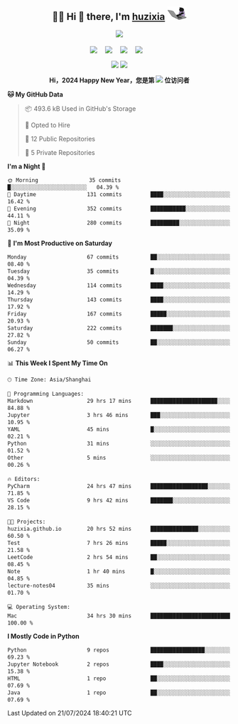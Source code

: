 <div align="center">

## :woman_technologist: Hi 👋 there, I'm [huzixia](https://huzixia.github.io/) <img height="30" src="images/work.gif" />

  <!-- dynamic typing effect 动态打字效果 -->
  <div>
    <a href="https://huzixia.github.io/">
      <img src="https://readme-typing-svg.demolab.com?font=Fira+Code&pause=1000&width=435&lines=console.log(%22Hello%2C%20World%22);胡同学祝您心想事成!&center=true&size=27" />
    </a>
  </div>

  <div>&nbsp;</div>

  <!-- profile logo 个人资料徽标 -->
  <div>
    <a href="https://huzixia.github.io/"><img src="https://img.shields.io/badge/Website-博客-orange" /></a>&emsp;
    <a href="https://www.zhihu.com/people/hu-zi-xia-91"><img src="https://img.shields.io/badge/ZhiHu-知乎-blue" /></a>&emsp;
    <a href="https://twitter.com/zixia80631/"><img src="https://img.shields.io/badge/Twitter-推特-black" /></a>&emsp;
    <a href="https://github.com/HuZixia/Text2Video/assets/38995480/244e64be-3dc4-46bb-8aff-523d8a235a1e"><img src="https://img.shields.io/badge/WeChat-微信-07c160" /></a>&emsp;

  </div>

[//]: # (### Github Stats)

 <p>
   <img src="https://github-readme-stats.vercel.app/api?username=HuZixia&rank_icon=github&theme=react&border_color=61dafb&hide_border=true" />
   <img src="https://github-readme-stats.vercel.app/api/top-langs/?username=HuZixia&hide=c%23,powershell,Mathematica,Ruby,Objective-C,Objective-C%2b%2b,Cuda&title_color=61dafb&text_color=ffffff&icon_color=61dafb&bg_color=20232a&langs_count=8&layout=compact&border_color=61dafb&hide_border=true&size_weight=0.5&count_weight=0.5" />
 </p>

</div>

<div align="center"><b>Hi，2024 Happy New Year，您是第 <img src="https://profile-counter.glitch.me/HuZixia/count.svg"></img> 位访问者</b></div>


[//]: # (*   Github Stats)
[//]: # (![Top Langs]&#40;https://github-readme-stats.vercel.app/api/top-langs/?username=HuZixia\&layout=compact&#41;)
[//]: # (![HuZixia's GitHub stats]&#40;https://github-readme-stats.vercel.app/api?username=HuZixia\&rank_icon=github&theme=tokyonight&#41;)


<!--START_SECTION:waka-->
**🐱 My GitHub Data** 

> 📦 493.6 kB Used in GitHub's Storage 
 > 
> 💼 Opted to Hire
 > 
> 📜 12 Public Repositories 
 > 
> 🔑 5 Private Repositories 
 > 
**I'm a Night 🦉** 

```text
🌞 Morning                35 commits          █░░░░░░░░░░░░░░░░░░░░░░░░   04.39 % 
🌆 Daytime                131 commits         ████░░░░░░░░░░░░░░░░░░░░░   16.42 % 
🌃 Evening                352 commits         ███████████░░░░░░░░░░░░░░   44.11 % 
🌙 Night                  280 commits         █████████░░░░░░░░░░░░░░░░   35.09 % 
```
📅 **I'm Most Productive on Saturday** 

```text
Monday                   67 commits          ██░░░░░░░░░░░░░░░░░░░░░░░   08.40 % 
Tuesday                  35 commits          █░░░░░░░░░░░░░░░░░░░░░░░░   04.39 % 
Wednesday                114 commits         ████░░░░░░░░░░░░░░░░░░░░░   14.29 % 
Thursday                 143 commits         ████░░░░░░░░░░░░░░░░░░░░░   17.92 % 
Friday                   167 commits         █████░░░░░░░░░░░░░░░░░░░░   20.93 % 
Saturday                 222 commits         ███████░░░░░░░░░░░░░░░░░░   27.82 % 
Sunday                   50 commits          ██░░░░░░░░░░░░░░░░░░░░░░░   06.27 % 
```


📊 **This Week I Spent My Time On** 

```text
🕑︎ Time Zone: Asia/Shanghai

💬 Programming Languages: 
Markdown                 29 hrs 17 mins      █████████████████████░░░░   84.88 % 
Jupyter                  3 hrs 46 mins       ███░░░░░░░░░░░░░░░░░░░░░░   10.95 % 
YAML                     45 mins             █░░░░░░░░░░░░░░░░░░░░░░░░   02.21 % 
Python                   31 mins             ░░░░░░░░░░░░░░░░░░░░░░░░░   01.52 % 
Other                    5 mins              ░░░░░░░░░░░░░░░░░░░░░░░░░   00.26 % 

🔥 Editors: 
PyCharm                  24 hrs 47 mins      ██████████████████░░░░░░░   71.85 % 
VS Code                  9 hrs 42 mins       ███████░░░░░░░░░░░░░░░░░░   28.15 % 

🐱‍💻 Projects: 
huzixia.github.io        20 hrs 52 mins      ███████████████░░░░░░░░░░   60.50 % 
Test                     7 hrs 26 mins       █████░░░░░░░░░░░░░░░░░░░░   21.58 % 
LeetCode                 2 hrs 54 mins       ██░░░░░░░░░░░░░░░░░░░░░░░   08.45 % 
Note                     1 hr 40 mins        █░░░░░░░░░░░░░░░░░░░░░░░░   04.85 % 
lecture-notes04          35 mins             ░░░░░░░░░░░░░░░░░░░░░░░░░   01.70 % 

💻 Operating System: 
Mac                      34 hrs 30 mins      █████████████████████████   100.00 % 
```

**I Mostly Code in Python** 

```text
Python                   9 repos             █████████████████░░░░░░░░   69.23 % 
Jupyter Notebook         2 repos             ████░░░░░░░░░░░░░░░░░░░░░   15.38 % 
HTML                     1 repo              ██░░░░░░░░░░░░░░░░░░░░░░░   07.69 % 
Java                     1 repo              ██░░░░░░░░░░░░░░░░░░░░░░░   07.69 % 
```




 Last Updated on 21/07/2024 18:40:21 UTC
<!--END_SECTION:waka-->


<!--
**HuZixia/HuZixia** is a ✨ _special_ ✨ repository because its `README.md` (this file) appears on your GitHub profile.

Here are some ideas to get you started:

- 🔭 I’m currently working on ...
- 🌱 I’m currently learning ...
- 👯 I’m looking to collaborate on ...
- 🤔 I’m looking for help with ...
- 💬 Ask me about ...
- 📫 How to reach me: ...
- 😄 Pronouns: ...
- ⚡ Fun fact: ...
-->
